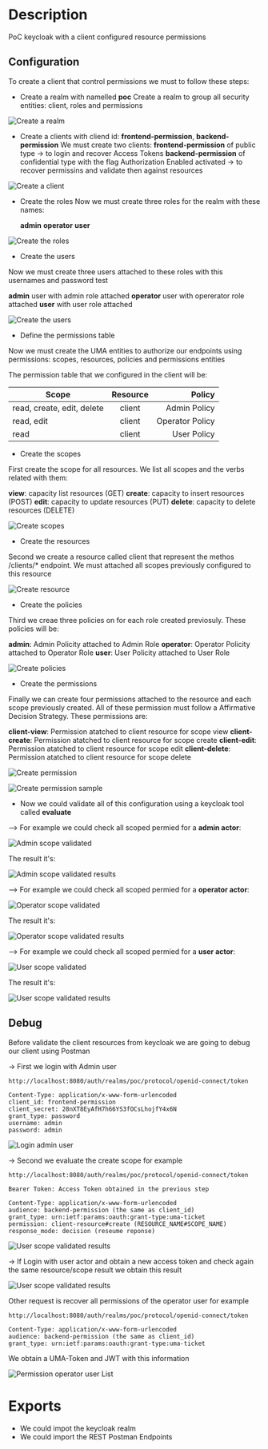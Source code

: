 # Description
PoC keycloak with a client configured resource permissions

## Configuration
To create a client that control permissions we must to follow these steps:

- Create a realm with namelled **poc**
Create a realm to group all security entities: client, roles and permissions

![Create a realm](captures/create_realm.png "Create a realm")

- Create a clients with cliend id:  **frontend-permission**, **backend-permission**
We must create two clients:
 **frontend-permission** of public type -> to login and recover Access Tokens 
 **backend-permission** of confidential type with the flag Authorization Enabled activated -> to recover permissins and validate then against resources

![Create a client](captures/create_client.png "Create a client")

- Create the roles
Now we must create three roles for the realm with these names:

  **admin**
  **operator**
  **user**

![Create the roles](captures/create_roles.png "Create the roles")

- Create the users

Now we must create three users attached to these roles with this usernames and password test

  **admin** user with admin role attached
  **operator** user with opererator role attached
  **user** with user role attached

![Create the users](captures/create_users.png "Create the users")

- Define the permissions table

Now we must create the UMA entities to authorize our endpoints using permissions: scopes, resources, policies and permissions entities

The permission table that we configured in the client will be:

| Scope                      | Resource      | Policy          | 
|----------------------------|:-------------:|----------------:|
| read, create, edit, delete | client        | Admin Policy    | 
| read, edit                 | client        | Operator Policy |
| read                       | client        | User Policy     |

- Create the scopes

First create the scope for all resources. We list all scopes and the verbs related with them:

  **view**: capacity list resources (GET)
  **create**: capacity to insert resources (POST)
  **edit**: capacity to update resources (PUT)
  **delete**: capacity to delete resources (DELETE)

![Create scopes](captures/create_scopes.png "Create scopes")

- Create the resources

Second we create a resource called client that represent the methos /clients/* endpoint. We must attached all scopes previously configured to this resource


![Create resource](captures/create_resource.png "Create resource")

- Create the policies

Third we creae three policies on for each role created previosuly. These policies will be:

  **admin**: Admin Policity attached to Admin Role
  **operator**: Operator Policity attached to Operator Role
  **user**: User Policity attached to User Role

![Create policies](captures/create_policies.png "Create policies")
  
- Create the permissions

Finally we can create four permissions attached to the resource and each scope previously created. All of these permission must follow a Affirmative Decision Strategy. These permissions are:

  **client-view**: Permission atatched to client resource for scope view
  **client-create**: Permission atatched to client resource for scope create
  **client-edit**: Permission atatched to client resource for scope edit
  **client-delete**: Permission atatched to client resource for scope delete

![Create permission](captures/create_permission.png "Create permission")

![Create permission sample](captures/create_permission_sample.png "Create permission sample")

- Now we could validate all of this configuration using a keycloak tool called **evaluate**

--> For example we could check all scoped permied for a **admin actor**:

![Admin scope validated](captures/evaluate_admin_scopes_.png "Admin scope validated")

The result it's:

![Admin scope validated results](captures/evaluate_admin_scopes_results.png.png "Admin scope validated results")

--> For example we could check all scoped permied for a **operator actor**:

![Operator scope validated](captures/evaluate_operator_scopes.png "Operator scope validated")

The result it's:

![Operator scope validated results](captures/evaluate_operator_scopes_results.png "Operator scope validated results")

--> For example we could check all scoped permied for a **user actor**:

![User scope validated](captures/evaluate_user_scopes.png "User scope validated")

The result it's:

![User scope validated results](captures/evaluate_user_scopes_results.png "User scope validated results")

## Debug

Before validate the client resources from keycloak we are going to debug our client using Postman

-> First we login with Admin user

```shell
http://localhost:8080/auth/realms/poc/protocol/openid-connect/token

Content-Type: application/x-www-form-urlencoded
client_id: frontend-permission
client_secret: 28nXT8EyAfH7h66YS3fOCsLhojfY4x6N
grant_type: password
username: admin
password: admin
```

![Login admin user](captures/postman_login_admin_user.png "Login admin user")

-> Second we evaluate the create scope for example


```shell
http://localhost:8080/auth/realms/poc/protocol/openid-connect/token

Bearer Token: Access Token obtained in the previous step

Content-Type: application/x-www-form-urlencoded
audience: backend-permission (the same as client_id)
grant_type: urn:ietf:params:oauth:grant-type:uma-ticket
permission: client-resource#create (RESOURCE_NAME#SCOPE_NAME)
response_mode: decision (reseume reponse)
```

![User scope validated results](captures/postman_validate_admin_user.png "Evaluate User scopes")

-> If Login with user actor and obtain a new access token and check again the same resource/scope result we obtain this result

![User scope validated results](captures/postman_validate_user_user.png "Evaluate User scopes")

Other request is recover all permissions of the operator user for example

```shell
http://localhost:8080/auth/realms/poc/protocol/openid-connect/token

Content-Type: application/x-www-form-urlencoded
audience: backend-permission (the same as client_id)
grant_type: urn:ietf:params:oauth:grant-type:uma-ticket
```

We obtain a UMA-Token and JWT with this information

![Permission operator user List](captures/uma_token_get_resources.png "Permission operator user List")

# Exports
- We could impot the keycloak realm
- We could import the REST Postman Endpoints
